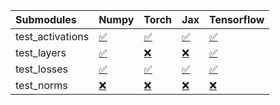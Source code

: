 | Submodules       | Numpy                                                                                                                           | Torch                                                                                                                           | Jax                                                                                                                             | Tensorflow                                                                                                                      |
|:-----------------|:--------------------------------------------------------------------------------------------------------------------------------|:--------------------------------------------------------------------------------------------------------------------------------|:--------------------------------------------------------------------------------------------------------------------------------|:--------------------------------------------------------------------------------------------------------------------------------|
| test_activations | <a href="https://github.com/unifyai/ivy/runs/8181617668?check_suite_focus=true" rel="noopener noreferrer" target="_blank">✅</a> | <a href="https://github.com/unifyai/ivy/runs/8181617849?check_suite_focus=true" rel="noopener noreferrer" target="_blank">✅</a> | <a href="https://github.com/unifyai/ivy/runs/8181617992?check_suite_focus=true" rel="noopener noreferrer" target="_blank">✅</a> | <a href="https://github.com/unifyai/ivy/runs/8181618141?check_suite_focus=true" rel="noopener noreferrer" target="_blank">✅</a> |
| test_layers      | <a href="https://github.com/unifyai/ivy/runs/8181617690?check_suite_focus=true" rel="noopener noreferrer" target="_blank">✅</a> | <a href="https://github.com/unifyai/ivy/runs/8181617884?check_suite_focus=true" rel="noopener noreferrer" target="_blank">❌</a> | <a href="https://github.com/unifyai/ivy/runs/8181618049?check_suite_focus=true" rel="noopener noreferrer" target="_blank">❌</a> | <a href="https://github.com/unifyai/ivy/runs/8181618168?check_suite_focus=true" rel="noopener noreferrer" target="_blank">✅</a> |
| test_losses      | <a href="https://github.com/unifyai/ivy/runs/8181617770?check_suite_focus=true" rel="noopener noreferrer" target="_blank">✅</a> | <a href="https://github.com/unifyai/ivy/runs/8181617914?check_suite_focus=true" rel="noopener noreferrer" target="_blank">✅</a> | <a href="https://github.com/unifyai/ivy/runs/8181618086?check_suite_focus=true" rel="noopener noreferrer" target="_blank">✅</a> | <a href="https://github.com/unifyai/ivy/runs/8181618215?check_suite_focus=true" rel="noopener noreferrer" target="_blank">✅</a> |
| test_norms       | <a href="https://github.com/unifyai/ivy/runs/8181617814?check_suite_focus=true" rel="noopener noreferrer" target="_blank">❌</a> | <a href="https://github.com/unifyai/ivy/runs/8181617956?check_suite_focus=true" rel="noopener noreferrer" target="_blank">❌</a> | <a href="https://github.com/unifyai/ivy/runs/8181618109?check_suite_focus=true" rel="noopener noreferrer" target="_blank">❌</a> | <a href="https://github.com/unifyai/ivy/runs/8181618247?check_suite_focus=true" rel="noopener noreferrer" target="_blank">❌</a> |